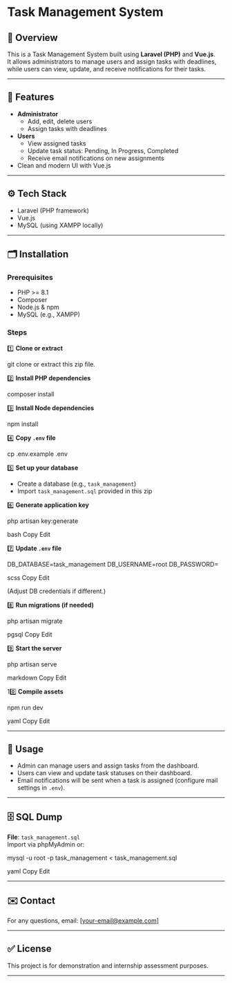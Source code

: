 # Task Management System

## 💼 Overview

This is a Task Management System built using **Laravel (PHP)** and **Vue.js**.  
It allows administrators to manage users and assign tasks with deadlines, while users can view, update, and receive notifications for their tasks.

---

## 🚀 Features

-   **Administrator**
    -   Add, edit, delete users
    -   Assign tasks with deadlines
-   **Users**
    -   View assigned tasks
    -   Update task status: Pending, In Progress, Completed
    -   Receive email notifications on new assignments
-   Clean and modern UI with Vue.js

---

## ⚙️ Tech Stack

-   Laravel (PHP framework)
-   Vue.js
-   MySQL (using XAMPP locally)

---

## 🗂️ Installation

### Prerequisites

-   PHP >= 8.1
-   Composer
-   Node.js & npm
-   MySQL (e.g., XAMPP)

### Steps

1️⃣ **Clone or extract**

git clone <your-repo-url>
or extract this zip file.

2️⃣ **Install PHP dependencies**

composer install

3️⃣ **Install Node dependencies**

npm install

4️⃣ **Copy `.env` file**

cp .env.example .env

5️⃣ **Set up your database**

-   Create a database (e.g., `task_management`)
-   Import `task_management.sql` provided in this zip

6️⃣ **Generate application key**

php artisan key:generate

bash
Copy
Edit

7️⃣ **Update `.env` file**

DB_DATABASE=task_management
DB_USERNAME=root
DB_PASSWORD=

scss
Copy
Edit

(Adjust DB credentials if different.)

8️⃣ **Run migrations (if needed)**

php artisan migrate

pgsql
Copy
Edit

9️⃣ **Start the server**

php artisan serve

markdown
Copy
Edit

10️⃣ **Compile assets**

npm run dev

yaml
Copy
Edit

---

## 💬 Usage

-   Admin can manage users and assign tasks from the dashboard.
-   Users can view and update task statuses on their dashboard.
-   Email notifications will be sent when a task is assigned (configure mail settings in `.env`).

---

## 🗄️ SQL Dump

**File**: `task_management.sql`  
Import via phpMyAdmin or:

mysql -u root -p task_management < task_management.sql

yaml
Copy
Edit

---

## ✉️ Contact

For any questions, email: [your-email@example.com]

---

## ✅ License

This project is for demonstration and internship assessment purposes.

---

